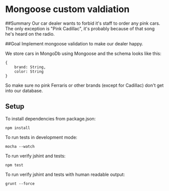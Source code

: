 # Mongoose custom valdiation

##Summary
Our car dealer wants to forbid it's staff to order any pink cars.
The only exception is "Pink Cadillac", it's probably because of that song he's heard on the radio.

##Goal
Implement mongoose validation to make our dealer happy.

We store cars in MongoDb using Mongoose and the schema looks like this:
```
{
    brand: String,
    color: String
}
```

So make sure no pink Ferraris or other brands (except for Cadillac) don't get into our database. 

## Setup

To install dependencies from package.json:

    npm install

To run tests in development mode:

    mocha --watch

To run verify jshint and tests:

    npm test

To run verify jshint and tests with human readable output:

    grunt --force

